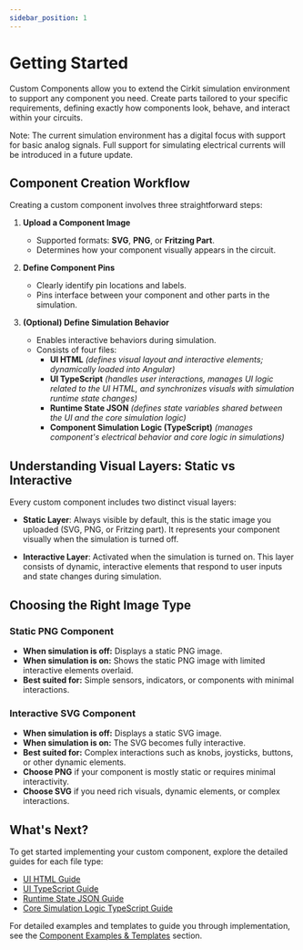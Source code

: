 ```yaml
---
sidebar_position: 1
---
```


# Getting Started

Custom Components allow you to extend the Cirkit simulation environment to support any component you need. Create parts tailored to your specific requirements, defining exactly how components look, behave, and interact within your circuits.

Note: The current simulation environment has a digital focus with support for basic analog signals. Full support for simulating electrical currents will be introduced in a future update.

## Component Creation Workflow

Creating a custom component involves three straightforward steps:

1. **Upload a Component Image**
   - Supported formats: **SVG**, **PNG**, or **Fritzing Part**.
   - Determines how your component visually appears in the circuit.

2. **Define Component Pins**
   - Clearly identify pin locations and labels.
   - Pins interface between your component and other parts in the simulation.

3. **(Optional) Define Simulation Behavior**
   - Enables interactive behaviors during simulation.
   - Consists of four files:
     - **UI HTML** *(defines visual layout and interactive elements; dynamically loaded into Angular)*
     - **UI TypeScript** *(handles user interactions, manages UI logic related to the UI HTML, and synchronizes visuals with simulation runtime state changes)*
     - **Runtime State JSON** *(defines state variables shared between the UI and the core simulation logic)*
     - **Component Simulation Logic (TypeScript)** *(manages component's electrical behavior and core  logic in simulations)*

## Understanding Visual Layers: Static vs Interactive

Every custom component includes two distinct visual layers:

- **Static Layer**: Always visible by default, this is the static image you uploaded (SVG, PNG, or Fritzing part). It represents your component visually when the simulation is turned off.

- **Interactive Layer**: Activated when the simulation is turned on. This layer consists of dynamic, interactive elements that respond to user inputs and state changes during simulation.

## Choosing the Right Image Type

### Static PNG Component
- **When simulation is off:** Displays a static PNG image.
- **When simulation is on:** Shows the static PNG image with limited interactive elements overlaid.
- **Best suited for:** Simple sensors, indicators, or components with minimal interactions.

### Interactive SVG Component
- **When simulation is off:** Displays a static SVG image.
- **When simulation is on:** The SVG becomes fully interactive.
- **Best suited for:** Complex interactions such as knobs, joysticks, buttons, or other dynamic elements.
- **Choose PNG** if your component is mostly static or requires minimal interactivity.
- **Choose SVG** if you need rich visuals, dynamic elements, or complex interactions.

## What's Next?

To get started implementing your custom component, explore the detailed guides for each file type:

- [UI HTML Guide](/docs/custom-simulation-parts/component-ui/overview.md)
- [UI TypeScript Guide](/docs/custom-simulation-parts/component-ui/overview.md)
- [Runtime State JSON Guide](/docs/custom-simulation-parts/component-runtime-state-json/overview.md)
- [Core Simulation Logic TypeScript Guide](/docs/custom-simulation-parts/component-simulation-logic-ts/overview.md)

For detailed examples and templates to guide you through implementation, see the [Component Examples & Templates](/docs/custom-simulation-parts/component-examples.md) section.

